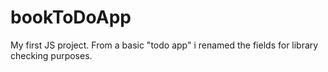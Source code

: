 # bookToDoApp

My first JS project. From a basic "todo app" i renamed the fields for library checking purposes.

